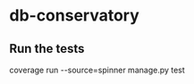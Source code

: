 db-conservatory
===============

Run the tests
-------------
coverage run --source=spinner manage.py test
